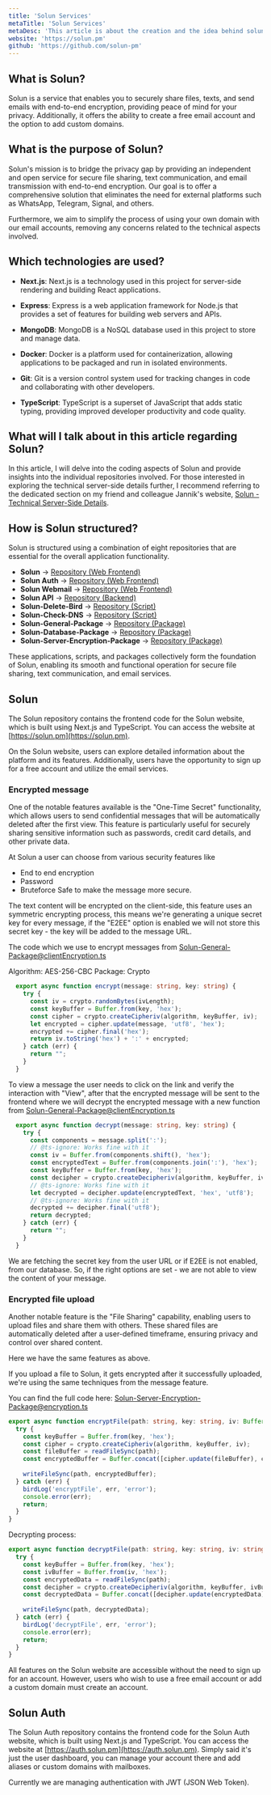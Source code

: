 ```yaml
---
title: 'Solun Services'
metaTitle: 'Solun Services'
metaDesc: 'This article is about the creation and the idea behind solun.'
website: 'https://solun.pm'
github: 'https://github.com/solun-pm'
---
```


## What is Solun?
Solun is a service that enables you to securely share files, texts, and send emails with end-to-end encryption, providing peace of mind for your privacy. Additionally, it offers the ability to create a free email account and the option to add custom domains.

## What is the purpose of Solun?
Solun's mission is to bridge the privacy gap by providing an independent and open service for secure file sharing, text communication, and email transmission with end-to-end encryption. Our goal is to offer a comprehensive solution that eliminates the need for external platforms such as WhatsApp, Telegram, Signal, and others.

Furthermore, we aim to simplify the process of using your own domain with our email accounts, removing any concerns related to the technical aspects involved.

## Which technologies are used?
- **Next.js**: Next.js is a technology used in this project for server-side rendering and building React applications.

- **Express**: Express is a web application framework for Node.js that provides a set of features for building web servers and APIs.

- **MongoDB**: MongoDB is a NoSQL database used in this project to store and manage data.

- **Docker**: Docker is a platform used for containerization, allowing applications to be packaged and run in isolated environments.

- **Git**: Git is a version control system used for tracking changes in code and collaborating with other developers.

- **TypeScript**: TypeScript is a superset of JavaScript that adds static typing, providing improved developer productivity and code quality.

## What will I talk about in this article regarding Solun?

In this article, I will delve into the coding aspects of Solun and provide insights into the individual repositories involved. For those interested in exploring the technical server-side details further, I recommend referring to the dedicated section on my friend and colleague Jannik's website, [Solun - Technical Server-Side Details](https://jsde.me/posts/solun/).

## How is Solun structured?
Solun is structured using a combination of eight repositories that are essential for the overall application functionality.

- **Solun** -> [Repository (Web Frontend)](https://github.com/solun-pm/solun)
- **Solun Auth** -> [Repository (Web Frontend)](https://github.com/solun-pm/solun-auth)
- **Solun Webmail** -> [Repository (Web Frontend)](https://github.com/solun-pm/solun-webmail)
- **Solun API** -> [Repository (Backend)](https://github.com/solun-pm/solun-api)
- **Solun-Delete-Bird** -> [Repository (Script)](https://github.com/solun-pm/solun-delete-bird)
- **Solun-Check-DNS** -> [Repository (Script)](https://github.com/solun-pm/solun-check-dns)
- **Solun-General-Package** -> [Repository (Package)](https://github.com/solun-pm/solun-general-package)
- **Solun-Database-Package** -> [Repository (Package)](https://github.com/solun-pm/solun-database-package)
- **Solun-Server-Encryption-Package** -> [Repository (Package)](https://github.com/solun-pm/solun-server-encryption-package)

These applications, scripts, and packages collectively form the foundation of Solun, enabling its smooth and functional operation for secure file sharing, text communication, and email services.

## Solun
The Solun repository contains the frontend code for the Solun website, which is built using Next.js and TypeScript. You can access the website at [https://solun.pm](https://solun.pm).

On the Solun website, users can explore detailed information about the platform and its features. Additionally, users have the opportunity to sign up for a free account and utilize the email services.

### Encrypted message
One of the notable features available is the "One-Time Secret" functionality, which allows users to send confidential messages that will be automatically deleted after the first view. This feature is particularly useful for securely sharing sensitive information such as passwords, credit card details, and other private data.

At Solun a user can choose from various security features like
* End to end encryption
* Password
* Bruteforce Safe
to make the message more secure.

The text content will be encrypted on the client-side, this feature uses an symmetric encrypting process, this means we're generating a unique secret key for every message, if the "E2EE" option is enabled we will not store this secret key - the key will be added to the message URL.

The code which we use to encrypt messages from [Solun-General-Package@clientEncryption.ts](https://github.com/solun-pm/solun-general-package/blob/main/src/utils/encryption/clientEncryption.ts)

Algorithm: AES-256-CBC
Package: Crypto

```typescript
  export async function encrypt(message: string, key: string) {
    try {
      const iv = crypto.randomBytes(ivLength);
      const keyBuffer = Buffer.from(key, 'hex');
      const cipher = crypto.createCipheriv(algorithm, keyBuffer, iv);
      let encrypted = cipher.update(message, 'utf8', 'hex');
      encrypted += cipher.final('hex');
      return iv.toString('hex') + ':' + encrypted;
    } catch (err) {
      return "";
    }
  }
```

To view a message the user needs to click on the link and verify the interaction with "View", after that the encrypted message will be sent to the frontend where we will decrypt the encrypted message with a new function from [Solun-General-Package@clientEncryption.ts](https://github.com/solun-pm/solun-general-package/blob/main/src/utils/encryption/clientEncryption.ts)

```typescript
  export async function decrypt(message: string, key: string) {
    try {
      const components = message.split(':');
      // @ts-ignore: Works fine with it
      const iv = Buffer.from(components.shift(), 'hex');
      const encryptedText = Buffer.from(components.join(':'), 'hex');
      const keyBuffer = Buffer.from(key, 'hex');
      const decipher = crypto.createDecipheriv(algorithm, keyBuffer, iv);
      // @ts-ignore: Works fine with it
      let decrypted = decipher.update(encryptedText, 'hex', 'utf8');
      // @ts-ignore: Works fine with it
      decrypted += decipher.final('utf8');
      return decrypted;
    } catch (err) {
      return "";
    }
  }
```
We are fetching the secret key from the user URL or if E2EE is not enabled, from our database.
So, if the right options are set - we are not able to view the content of your message.

### Encrypted file upload
Another notable feature is the "File Sharing" capability, enabling users to upload files and share them with others. These shared files are automatically deleted after a user-defined timeframe, ensuring privacy and control over shared content.

Here we have the same features as above.

If you upload a file to Solun, it gets encrypted after it successfully uploaded, we're using the same techniques from the message feature.

You can find the full code here: [Solun-Server-Encryption-Package@encryption.ts]([https://github.com/solun-pm/solun-general-package/blob/main/src/utils/encryption/clientEncryption.ts](https://github.com/solun-pm/solun-server-encryption-package/blob/main/src/utils/encryption/encryption.ts))
```typescript
export async function encryptFile(path: string, key: string, iv: Buffer) {
  try {
    const keyBuffer = Buffer.from(key, 'hex');
    const cipher = crypto.createCipheriv(algorithm, keyBuffer, iv);
    const fileBuffer = readFileSync(path);
    const encryptedBuffer = Buffer.concat([cipher.update(fileBuffer), cipher.final()]);
    
    writeFileSync(path, encryptedBuffer);
  } catch (err) {
    birdLog('encryptFile', err, 'error');
    console.error(err);
    return;
  }
}
```

Decrypting process:
```typescript
export async function decryptFile(path: string, key: string, iv: string) {
  try {
    const keyBuffer = Buffer.from(key, 'hex');
    const ivBuffer = Buffer.from(iv, 'hex');
    const encryptedData = readFileSync(path);
    const decipher = crypto.createDecipheriv(algorithm, keyBuffer, ivBuffer);
    const decryptedData = Buffer.concat([decipher.update(encryptedData), decipher.final()]);
    
    writeFileSync(path, decryptedData);
  } catch (err) {
    birdLog('decryptFile', err, 'error');
    console.error(err);
    return;
  }
}
```

All features on the Solun website are accessible without the need to sign up for an account. However, users who wish to use a free email account or add a custom domain must create an account.

## Solun Auth
The Solun Auth repository contains the frontend code for the Solun Auth website, which is built using Next.js and TypeScript. You can access the website at [https://auth.solun.pm](https://auth.solun.pm).
Simply said it's just the user dashboard, you can manage your account there and add aliases or custom domains with mailboxes.

Currently we are managing authentication with JWT (JSON Web Token).
